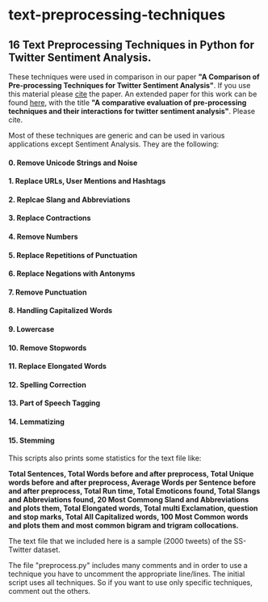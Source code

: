 # text-preprocessing-techniques
## 16 Text Preprocessing Techniques in Python for Twitter Sentiment Analysis.

These techniques were used in comparison in our paper **"A Comparison of Pre-processing Techniques for Twitter Sentiment Analysis"**. If you use this material please [cite](https://link.springer.com/chapter/10.1007/978-3-319-67008-9_31) the paper. An extended paper for this work can be found [here](https://www.sciencedirect.com/science/article/pii/S0957417418303683), with the title **"A comparative evaluation of pre-processing techniques and their interactions for twitter sentiment analysis"**. Please cite.
 
Most of these techniques are generic and can be used in various applications except Sentiment Analysis. 
They are the following:

#### 0. Remove Unicode Strings and Noise
#### 1. Replace URLs, User Mentions and Hashtags
#### 2. Replcae Slang and Abbreviations
#### 3. Replace Contractions
#### 4. Remove Numbers
#### 5. Replace Repetitions of Punctuation
#### 6. Replace Negations with Antonyms
#### 7. Remove Punctuation
#### 8. Handling Capitalized Words
#### 9. Lowercase
#### 10. Remove Stopwords
#### 11. Replace Elongated Words
#### 12. Spelling Correction
#### 13. Part of Speech Tagging
#### 14. Lemmatizing
#### 15. Stemming

This scripts also prints some statistics for the text file like: 

**Total Sentences, Total Words before and after preprocess, Total Unique words before and after preprocess, Average Words per Sentence before and after preprocess, Total Run time, Total Emoticons found, Total Slangs and Abbreviations found, 20 Most Commong Sland and Abbreviations and plots them, Total Elongated words, Total multi Exclamation, question and stop marks, Total All Capitalized words, 100 Most Common words and plots them and most common bigram and trigram collocations.**

The text file that we included here is a sample (2000 tweets) of the SS-Twitter dataset.

The file "preprocess.py" includes many comments and in order to use a technique you have to uncomment the appropriate line/lines. The initial script uses all techniques. So if you want to use only specific techniques, comment out the others.
